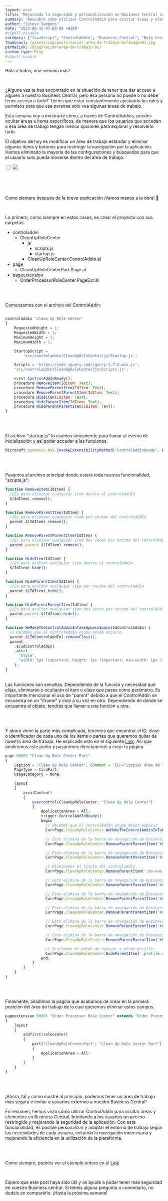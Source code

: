 ```yaml
---
layout: post
title: "Mejorando la seguridad y personalización en Business Central con ControlAddin"
summary: "Descubre cómo utilizar ControlAddin para ocultar áreas y elementos en Business Central, brindando mayor seguridad y personalización a los usuarios, optimizando así su experiencia y eficiencia en la plataforma."
author: "Esteve Sanpons"
date: "2023-06-12 07:00:00 +0200"
#cSpell:disable
category: ["JavaScript", "ControlAddin", "Business_Central", "Role_Center"]
thumbnail: /assets/img/posts/vaciar-area-de-trabajo-bc/Imagen01.jpg
permalink: /blog/vaciar-area-de-trabajo-bc/
custom_type: Blog
#cSpell:enable
---
```


Hola a todos, una semana más!

<br>

¿Alguna vez te has encontrado en la situación de tener que dar acceso a alguien a nuestro Business Central, pero esa persona no puede o no debe tener acceso a todo? Tienes que estar constantemente ajustando los roles y permisos para que esa persona solo vea algunas áreas de trabajo.

Esta semana voy a mostrarte cómo, a través de ControlAddins, puedes ocultar áreas e ítems específicos, de manera que los usuarios que accedan a esa área de trabajo tengan menos opciones para explorar y resolverlo todo.

El objetivo de hoy es modificar un área de trabajo estándar y eliminar algunos ítems y botones para restringir la navegación por la aplicación.
Hemos eliminado la mayoría de las configuraciones y búsquedas para que el usuario solo pueda moverse dentro del área de trabajo.

<input type="checkbox" id="image-checkbox-02" class="image-checkbox">
<label for="image-checkbox-02"  class="image-label">
    <img class="img-container" src="/assets/img/posts/vaciar-area-de-trabajo-bc/Imagen02.png">
</label>

<br><br><br>

Como siempre después de la breve explicación ¡Vamos manos a la obra! :clap:

<br>

Lo primero, como siempre en estos casos, es crear el proyecto con sus carpetas.

- controladdin
  - CleanUpRoleCenter
    - js
      - scripts.js
      - startup.js
    - CleanUpRoleCenter.ControlAddin.al
- page
  - CleanUpRoleCenterPart.Page.al
- pageextension
  - OrderProcessorRoleCenter.PageExt.al

<br><br>

Comenzamos con el archivo del ControlAddin:

```javascript

controladdin "Clean Up Role Center"
{
    RequestedHeight = 1;
    RequestedWidth = 1;
    MaximumHeight = 1;
    MaximumWidth = 1;

    StartupScript =
        'src/controladdin/CleanUpRoleCenter/js/Startup.js';

    Scripts = 'https://code.jquery.com/jquery-3.7.0.min.js',
    'src/controladdin/CleanUpRoleCenter/js/Scripts.js';

    event ControlAddInReady();
    procedure RemoveItem(IdItem: Text);
    procedure RemoveParentItem(IdItem: Text);
    procedure RemoveParentParentItem(IdItem: Text);
    procedure HideItem(IdItem: Text);
    procedure HideParentItem(IdItem: Text);
    procedure HideParentParentItem(IdItem: Text);
}
```

<br><br>

El archivo "startup.js" lo usamos únicamente para llamar al evento de inicialización y así poder acceder a las funciones.

```javascript
Microsoft.Dynamics.NAV.InvokeExtensibilityMethod("ControlAddInReady", null);
```

<br><br>

Pasamos al archivo principal donde estará toda nuestra funcionalidad, "scripts.js":

```javascript
function RemoveItem(IdItem) {
  //Es para eliminar cualquier item dentro el controlAddIn
  $(IdItem).remove();
}

function RemoveParentItem(IdItem) {
  //Es para eliminar cualquier item por encima del controlAddIn
  parent.$(IdItem).remove();
}

function RemoveParentParentItem(IdItem) {
  //Es para eliminar cualquier item dos veces por encima del controlAddIn
  parent.parent.$(IdItem).remove();
}

function HideItem(IdItem) {
  //Es para ocultar cualquier item dentro el controlAddIn
  $(IdItem).hide();
}

function HideParentItem(IdItem) {
  //Es para ocultar cualquier item por encima del controlAddIn
  parent.$(IdItem).hide();
}

function HideParentParentItem(IdItem) {
  //Es para ocultar cualquier item dos veces por encima del controlAddIn
  parent.parent.$(IdItem).hide();
}

function WeMakeTheControlAddinInTakeUpLessSpace(IdControlAddIn) {
  // Hacemos que el controlAddIn ocupe menos espacio
  parent.$(IdControlAddIn).removeClass();
  parent
    .$(IdControlAddIn)
    .attr(
      "style",
      "width: 1px !important; height: 1px !important; min-width: 1px !important; min-height: 1px !important; max-width: 1px !important; max-height: 1px !important;"
    );
}
```

<br>
Las funciones son sencillas. Dependiendo de la función y necesidad que elijas, eliminarán o ocultarán el ítem o clase que pases como parámetro. Es importante mencionar el uso de "parent" debido a que el ControlAddin se encuentra en un "iframe" y este a su vez en otro. Dependiendo de dónde se encuentre el objeto, tendrás que llamar a una función u otra.

<br><br>

Y ahora viene la parte más complicada, tenemos que encontrar el ID, clase o identificador de cada uno de los ítems o partes que queremos quitar de nuestra área de trabajo. He explicado esto en el siguiente [Link](/boveda/como-saber-el-id-de-las-partes-de-una-web).
Así que omitiremos este punto y pasaremos directamente a crear la página.

```javascript
page 60005 "Clean Up Role Center Part"
{
    Caption = 'Clean Up Role Center', Comment = 'ESP="Limpiar área de trabajo"';
    PageType = CardPart;
    UsageCategory = None;

    layout
    {
        area(Content)
        {
            usercontrol(CleanUpRoleCenter; "Clean Up Role Center")
            {
                ApplicationArea = All;
                trigger ControlAddInReady()
                begin
                  // Hacemos que el controlAddIn ocupe menos espacio
                  CurrPage.CleanUpRoleCenter.WeMakeTheControlAddinInTakeUpLessSpace('#b15');

                  // Esto elimina de la barra de navegación de Business Central el botón de cambiar de empresa
                  CurrPage.CleanUpRoleCenter.RemoveParentParentItem('#BC_EnvironmentLauncher_container');

                  // Esto elimina de la barra de navegación de Business Central el botón de búsqueda
                  CurrPage.CleanUpRoleCenter.RemoveParentParentItem('#search_container');

                  // Eliminamos el título del controladdin
                  CurrPage.CleanUpRoleCenter.RemoveParentItem('.ms-nav-band-header');

                  // Esto elimina de la barra de navegación de Business Central el botón de notificaciones
                  CurrPage.CleanUpRoleCenter.RemoveParentParentItem('#notifications_container');

                  // Esto elimina de la barra de navegación de Business Central el botón de configuración
                  CurrPage.CleanUpRoleCenter.RemoveParentParentItem('#O365_MainLink_Settings_container');

                  // Esto elimina de la barra de navegación de Business Central el botón de ayuda
                  CurrPage.CleanUpRoleCenter.RemoveParentParentItem('#O365_MainLink_Help_container');

                  // Esto elimina de la barra de navegación de Business Central el botón de la cuenta de Office
                  CurrPage.CleanUpRoleCenter.RemoveParentParentItem('#O365_MainLink_Me');

                  // Esto elimina de la barra de navegación de Business Central el botón de iniciador de aplicaciones
                  CurrPage.CleanUpRoleCenter.RemoveParentParentItem('#O365_MainLink_NavMenu');

                  // Ocultamos el botón de navegar a otros perfiles
                  CurrPage.CleanUpRoleCenter.HideParentItem('.profile-action-container--2aSoMSmscwR9-5kzHiuG7g');
                end;
            }
        }
    }
}
```

<br><br>

Finalmente, añadimos la página que acabamos de crear en la primera posición del área de trabajo de la cual queremos eliminar estos campos.

```javascript
pageextension 60001 "Order Processor Role Center" extends "Order Processor Role Center"
{
    layout
    {
        addfirst(rolecenter)
        {
            part("CleanUpRoleCenterPart"; "Clean Up Role Center Part")
            {
                ApplicationArea = All;
            }
        }
    }
}
```

<br><br>

¡Ahora, tal y como mostré al principio, podemos tener un área de trabajo más segura e invitar a usuarios externos a nuestro Business Central!

En resumen, hemos visto cómo utilizar ControlAddin para ocultar áreas y elementos en Business Central, brindando a los usuarios un acceso restringido y mejorando la seguridad de la aplicación. Con esta funcionalidad, es posible personalizar y adaptar el entorno de trabajo según las necesidades de cada usuario, evitando la navegación innecesaria y mejorando la eficiencia en la utilización de la plataforma.

<br><br>

Como siempre, podréis ver el ejemplo entero en el [Link](https://github.com/Esanpons/ControlAddIn-Basico-BC)

<br>

Espero que este post haya sido útil y os ayude a poder tener mas seguridad en vuestro Business central. Si tenéis alguna pregunta o comentario, no dudéis en compartirlo. ¡Hasta la próxima semana!

